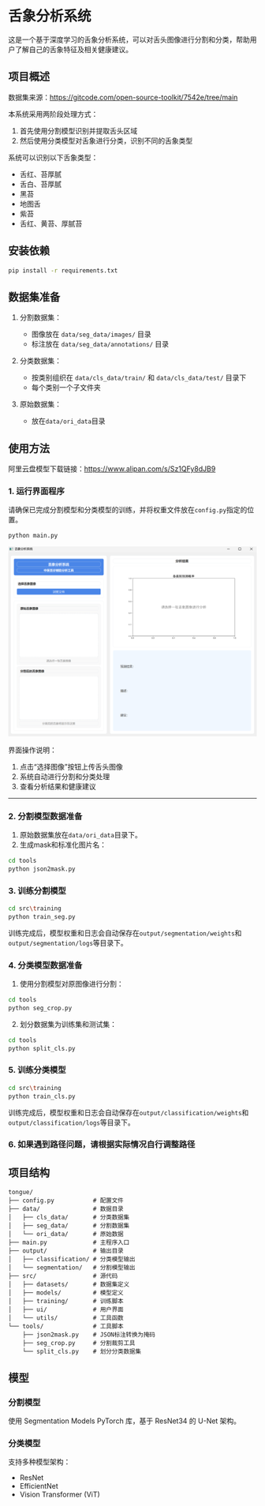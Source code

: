 # 舌象分析系统

这是一个基于深度学习的舌象分析系统，可以对舌头图像进行分割和分类，帮助用户了解自己的舌象特征及相关健康建议。

## 项目概述

数据集来源：https://gitcode.com/open-source-toolkit/7542e/tree/main

本系统采用两阶段处理方式：
1. 首先使用分割模型识别并提取舌头区域
2. 然后使用分类模型对舌象进行分类，识别不同的舌象类型

系统可以识别以下舌象类型：
- 舌红、苔厚腻
- 舌白、苔厚腻
- 黑苔
- 地图舌
- 紫苔
- 舌红、黄苔、厚腻苔

## 安装依赖

```bash
pip install -r requirements.txt
```

## 数据集准备

1. 分割数据集：
   - 图像放在 `data/seg_data/images/` 目录
   - 标注放在 `data/seg_data/annotations/` 目录

2. 分类数据集：
   - 按类别组织在 `data/cls_data/train/` 和 `data/cls_data/test/` 目录下
   - 每个类别一个子文件夹

3. 原始数据集：
   - 放在`data/ori_data`目录


## 使用方法

阿里云盘模型下载链接：https://www.alipan.com/s/Sz1QFy8dJB9

### 1. 运行界面程序

请确保已完成分割模型和分类模型的训练，并将权重文件放在`config.py`指定的位置。

```bash
python main.py
```

![界面示例](assets/ui_example.png)

界面操作说明：
1. 点击“选择图像”按钮上传舌头图像
2. 系统自动进行分割和分类处理
3. 查看分析结果和健康建议

---

### 2. 分割模型数据准备

1. 原始数据集放在`data/ori_data`目录下。
2. 生成mask和标准化图片名：

```bash
cd tools
python json2mask.py
```

### 3. 训练分割模型

```bash
cd src\training
python train_seg.py
```

训练完成后，模型权重和日志会自动保存在`output/segmentation/weights`和`output/segmentation/logs`等目录下。


### 4. 分类模型数据准备

1. 使用分割模型对原图像进行分割：

```bash
cd tools
python seg_crop.py
```

2. 划分数据集为训练集和测试集：

```bash
cd tools
python split_cls.py
```

### 5. 训练分类模型

```bash
cd src\training
python train_cls.py
```

训练完成后，模型权重和日志会自动保存在`output/classification/weights`和`output/classification/logs`等目录下。

### 6. 如果遇到路径问题，请根据实际情况自行调整路径


## 项目结构

```
tongue/
├── config.py           # 配置文件
├── data/               # 数据目录
│   ├── cls_data/       # 分类数据集
│   ├── seg_data/       # 分割数据集
│   └── ori_data/       # 原始数据
├── main.py             # 主程序入口
├── output/             # 输出目录
│   ├── classification/ # 分类模型输出
│   └── segmentation/   # 分割模型输出
├── src/                # 源代码
│   ├── datasets/       # 数据集定义
│   ├── models/         # 模型定义
│   ├── training/       # 训练脚本
│   ├── ui/             # 用户界面
│   └── utils/          # 工具函数
└── tools/              # 工具脚本
    ├── json2mask.py    # JSON标注转换为掩码
    ├── seg_crop.py     # 分割裁剪工具
    └── split_cls.py    # 划分分类数据集
```

## 模型

### 分割模型

使用 Segmentation Models PyTorch 库，基于 ResNet34 的 U-Net 架构。

### 分类模型

支持多种模型架构：
- ResNet
- EfficientNet
- Vision Transformer (ViT)



